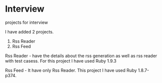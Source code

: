 Interview
=========

projects for interview

I have added 2 projects. 

1. Rss Reader
2. Rss Feed

Rss Reader - have the details about the rss generation as well as rss reader with test casess. For this project I have used Ruby 1.9.3

Rss Feed - It have only Rss Reader. This project I have used Ruby 1.8.7-p374.
